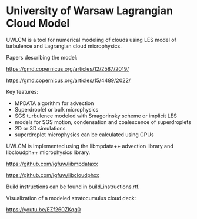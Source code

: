 # University of Warsaw Lagrangian Cloud Model

UWLCM is a tool for numerical modeling of clouds using LES model of turbulence and Lagrangian cloud microphysics.

Papers describing the model:

https://gmd.copernicus.org/articles/12/2587/2019/

https://gmd.copernicus.org/articles/15/4489/2022/


Key features:
 - MPDATA algorithm for advection
 - Superdroplet or bulk microphysics
 - SGS turbulence modeled with Smagorinsky scheme or implicit LES
 - models for SGS motion, condensation and coalescence of superdroplets
 - 2D or 3D simulations
 - superdroplet microphysics can be calculated using GPUs

UWLCM is implemented using the libmpdata++ advection library and libcloudph++ microphysics library.

https://github.com/igfuw/libmpdataxx

https://github.com/igfuw/libcloudphxx

Build instructions can be found in build_instructions.rtf.
 
Visualization of a modeled stratocumulus cloud deck:

https://youtu.be/EZf260ZKqq0
